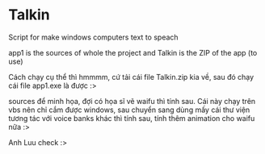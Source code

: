 # Talkin
Script for make windows computers text to speach

app1 is the sources of whole the project and Talkin is the ZIP of the app (to use)

Cách chạy cụ thể thì hmmmm, cứ tải cái file Talkin.zip kia về, sau đó chạy cái file app1.exe là được :>

sources để minh họa, đợi có họa sĩ vẽ waifu thì tính sau. Cái này chạy trên vbs nên chỉ cắm được windows, sau chuyển sang dùng mấy cái thư viện tương tác với voice banks khác thì tính sau, tính thêm animation cho waifu nữa :>

Anh Luu check :>
